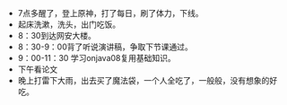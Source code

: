 * 7点多醒了，登上原神，打了每日，刷了体力，下线。
* 起床洗漱，洗头，出门吃饭。
* 8：30到达网安大楼。
* 8：30-9：00背了听说演讲稿，争取下节课通过。
* 9：00-11：30 学习onjava08复用基础知识。
* 下午看论文
* 晚上打雷下大雨，出去买了魔法袋，一个人全吃了，一般般，没有想象的好吃。
